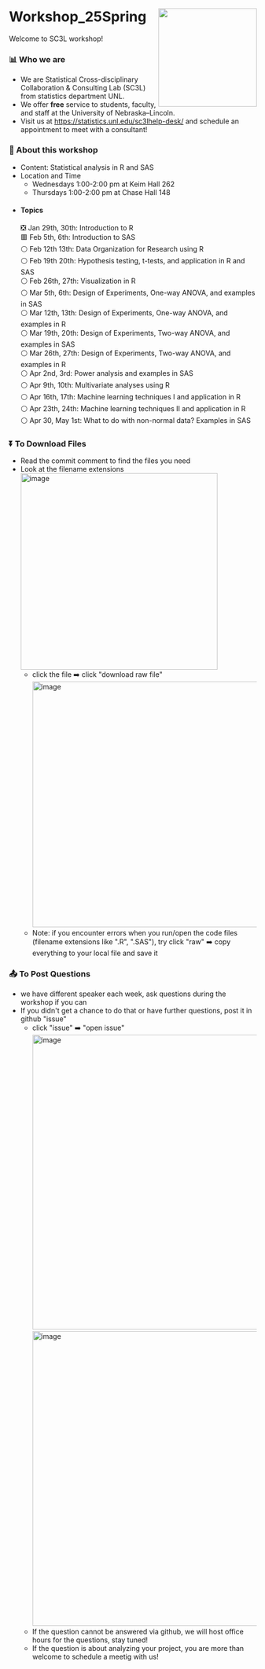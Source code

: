 # <img src="https://github.com/user-attachments/assets/e3e80adb-a29e-4d36-a17a-2a5288a858d7" width="200" align="right"/> Workshop_25Spring 



Welcome to SC3L workshop!

### 📊 Who we are 
* We are Statistical Cross-disciplinary Collaboration & Consulting Lab (SC3L) from statistics department UNL. 
* We offer **free** service to students, faculty, and staff at the University of Nebraska–Lincoln.
* Visit us at https://statistics.unl.edu/sc3lhelp-desk/ and schedule an appointment to meet with a consultant! 
  
### 📖 About this workshop
* Content: Statistical analysis in R and SAS
* Location and Time
  * Wednesdays 1:00-2:00 pm at Keim Hall 262
  * Thursdays 1:00-2:00 pm at Chase Hall 148
* #### Topics    
  ❎ Jan 29th, 30th: Introduction to R    
  🟥 Feb 5th, 6th: Introduction to SAS    
  ⚪️ Feb 12th 13th: Data Organization for Research using R    
  ⚪️ Feb 19th 20th: Hypothesis testing, t-tests, and application in R and SAS    
  ⚪️ Feb 26th, 27th: Visualization in R    
  ⚪️ Mar 5th, 6th: Design of Experiments, One-way ANOVA, and examples in SAS     
  ⚪️ Mar 12th, 13th: Design of Experiments, One-way ANOVA, and examples in R     
  ⚪️ Mar 19th, 20th: Design of Experiments, Two-way ANOVA, and examples in SAS    
  ⚪️ Mar 26th, 27th: Design of Experiments, Two-way ANOVA, and examples in R    
  ⚪️ Apr 2nd, 3rd: Power analysis and examples in SAS     
  ⚪️ Apr 9th, 10th: Multivariate analyses using R    
  ⚪️ Apr 16th, 17th: Machine learning techniques I and application in R    
  ⚪️ Apr 23th, 24th: Machine learning techniques II and application in R    
  ⚪️ Apr 30, May 1st: What to do with non-normal data? Examples in SAS


### ⏬ To Download Files    
* Read the commit comment to find the files you need    
* Look at the filename extensions    
    <img width="400" alt="image" src="https://github.com/user-attachments/assets/92623845-5f47-42cb-b4b6-1039ca86437e" />
    * click the file ➡️ click "download raw file"
       <img width="500" alt="image" src="https://github.com/user-attachments/assets/8234c327-259b-4ed9-a458-ba8ef57b1a49" />
    *  Note: if you encounter errors when you run/open the code files (filename extensions like ".R", ".SAS"), try click "raw" ➡️ copy everything to your local file and save it      

### 📤 To Post Questions
* we have different speaker each week, ask questions during the workshop if you can    
* If you didn't get a chance to do that or have further questions, post it in github "issue"      
    * click "issue" ➡️ "open issue"    
      <img width="600" alt="image" src="https://github.com/user-attachments/assets/5eceaf64-b5ac-4704-99ad-0a402e81b0c6" /> <img width="600" alt="image" src="https://github.com/user-attachments/assets/25e45064-d38b-4004-a0da-02ac274ebfe2" />    
    * If the question cannot be answered via github, we will host office hours for the questions, stay tuned!
    * If the question is about analyzing your project, you are more than welcome to schedule a meetig with us!
